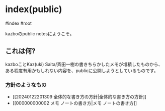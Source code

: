 
# index(public) 

#index #root

kazboのpublic notesにようこそ。

## これは何?

kazboことKaz(uki) Saita/斉田一樹の書きちらかしたメモが堆積したものから、ある程度有用かもしれない内容を、publicに公開しようとしているものです。

### 方針のようなもの
- [[20240122201309 全体的な書き方の方針|全体的な書き方の方針]]
- [[000000000002 メモ ノートの書き方|メモ ノートの書き方]]





